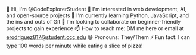 👋 Hi, I'm @CodeExplorerStudent
👀 I'm interested in web development, AI, and open-source projects
🌱 I'm currently learning Python, JavaScript, and the ins and outs of Git
💞️ I'm looking to collaborate on beginner-friendly projects to gain experience
📫 How to reach me: DM me here or email at erodriguez817@student.ccc.edu
😄 Pronouns: They/Them
⚡ Fun fact: I can type 100 words per minute while eating a slice of pizza!
